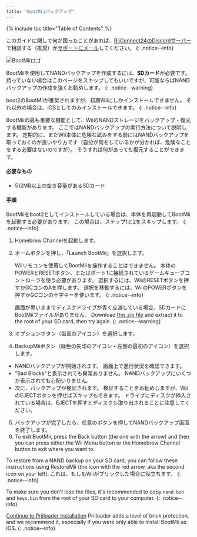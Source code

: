 ```yaml
---
title: "BootMiiバックアップ"
---
```


{% include toc title="Table of Contents" %}

このガイドに関して何か困ったことがあれば、[RiiConnect24のDiscordサーバー](https://discord.gg/rc24)で相談する（推奨）か[サポートにメール](mailto:support@riiconnect24.net)してください。
{: .notice--info}

![BootMiiロゴ](/images/bootmii.png)

BootMiiを使用してNANDバックアップを作成するには、**SDカード**が必要です。 持っていない場合はこのページをスキップしてもいいですが、可能ならばNANDバックアップの作成を強くお勧めします。
{: .notice--warning}

boot2のBootMiiが推奨されますが、初期Wiiにしかインストールできません。 それ以外の場合は、IOSとしてのみインストールできます。
{: .notice--info}

BootMiiの最も重要な機能として、WiiのNANDストレージをバックアップ・復元する機能があります。 ここではNANDバックアップの実行方法について説明します。 定期的に、またWii本体に危険な試みをする前にはNANDバックアップを取っておくのが良いやり方です（自分が何をしているかが分かれば、危険なことをする必要はないのですが）。 そうすれば何があっても復元することができます。

#### 必要なもの
* 512MB以上の空き容量があるSDカード

#### 手順
BootMiiをboot2としてインストールしている場合は、本体を再起動してBootMiiを起動する必要があります。 この場合は、ステップ1と2をスキップします。
{: .notice--info}
1. Homebrew Channelを起動します。
2. ホームボタンを押し、「Launch BootMii」を選択します。

    Wiiリモコンを使用してBootMiiを操作することはできません。 本体のPOWERとRESETボタン、またはポート1に接続されているゲームキューブコントローラを使う必要があります。 選択するには、WiiのRESETボタンを押すかGCコンのAを押します。 選択を移動するには、WiiのPOWERボタンを押すかGCコンの十字キーを使います。
    {: .notice--info}


    画面が黒いままでディスクドライブが青く点滅している場合、SDカードにBootMiiファイルがありません。 Download [this zip file](https://static.hackmii.com/bootmii_sd_files.zip) and extract it to the root of your SD card, then try again.
    {: .notice--warning}

3. オプションボタン（歯車のアイコン）を選択します。
4. BackupMiiボタン（緑色の矢印のアイコン・左側の最初のアイコン）を選択します。
- NANDバックアップが開始されます。 画面上で進行状況を確認できます。
- "Bad Blocks"と表示されても異常ありません。 NANDバックアップにいくつか表示されても心配いりません。
- 次に、バックアップが検証されます。 検証することをお勧めしますが、WiiのEJECTボタンを押せばスキップもできます。 ドライブにディスクが挿入されている場合は、EJECTを押すとディスクも取り出されることに注意してください。
5. バックアップが完了したら、任意のボタンを押してNANDバックアップ画面を終了します。
6. To exit BootMii, press the Back button (the one with the arrow) and then you can press either the Wii Menu button or the Homebrew Channel button to exit where you want to.

To restore from a NAND backup on your SD card, you can follow these instructions using RestoreMii (the icon with the red arrow, aka the second icon on your left). これは、もしもWiiがブリックした場合に役立ちます。
{: .notice--info}

To make sure you don’t lose the files, it's recommended to copy `nand.bin` and `keys.bin` from the root of your SD card to your computer.
{: .notice--info}

[Continue to Priiloader Installation](priiloader) Priiloader adds a level of brick protection, and we recommend it, especially if you were only able to install BootMii as IOS.
{: .notice--info}